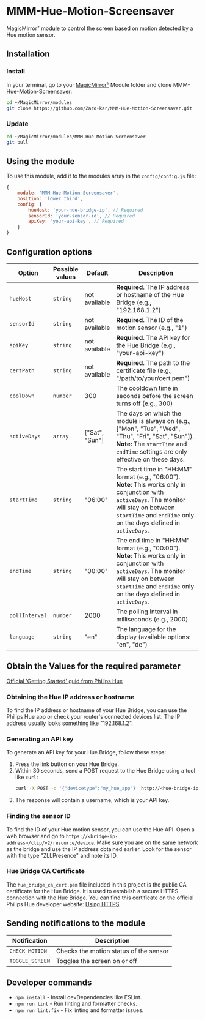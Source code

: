 # MMM-Hue-Motion-Screensaver
MagicMirror² module to control the screen based on motion detected by a Hue motion sensor.

## Installation

### Install

In your terminal, go to your [MagicMirror²][mm] Module folder and clone MMM-Hue-Motion-Screensaver:

```bash
cd ~/MagicMirror/modules
git clone https://github.com/Zaro-kar/MMM-Hue-Motion-Screensaver.git
```

### Update

```bash
cd ~/MagicMirror/modules/MMM-Hue-Motion-Screensaver
git pull
```

## Using the module

To use this module, add it to the modules array in the `config/config.js` file:

```js
{
    module: 'MMM-Hue-Motion-Screensaver',
    position: 'lower_third',
    config: {
        hueHost: 'your-hue-bridge-ip', // Required
        sensorId: 'your-sensor-id', // Required
        apiKey: 'your-api-key', // Required
    }
}
```

## Configuration options

Option|Possible values|Default|Description
------|------|------|-----------
`hueHost`|`string`|not available|**Required**. The IP address or hostname of the Hue Bridge (e.g., "192.168.1.2")
`sensorId`|`string`|not available|**Required**. The ID of the motion sensor (e.g., "1")
`apiKey`|`string`|not available|**Required**. The API key for the Hue Bridge (e.g., "your-api-key")
`certPath`|`string`|not available|**Required**. The path to the certificate file (e.g., "/path/to/your/cert.pem")
`coolDown`|`number`|300|The cooldown time in seconds before the screen turns off (e.g., 300)
`activeDays`|`array`|["Sat", "Sun"]|The days on which the module is always on (e.g., ["Mon", "Tue", "Wed", "Thu", "Fri", "Sat", "Sun"]). **Note:** The `startTime` and `endTime` settings are only effective on these days.
`startTime`|`string`|"06:00"|The start time in "HH:MM" format (e.g., "06:00"). **Note:** This works only in conjunction with `activeDays`. The monitor will stay on between `startTime` and `endTime` only on the days defined in `activeDays`.
`endTime`|`string`|"00:00"|The end time in "HH:MM" format (e.g., "00:00"). **Note:** This works only in conjunction with `activeDays`. The monitor will stay on between `startTime` and `endTime` only on the days defined in `activeDays`.
`pollInterval`|`number`|2000|The polling interval in milliseconds (e.g., 2000)
`language`|`string`|"en"|The language for the display (available options: "en", "de")

## Obtain the Values for the required parameter

[Official 'Getting Started' guid from Philips Hue](https://developers.meethue.com/develop/hue-api-v2/getting-started/)

### Obtaining the Hue IP address or hostname

To find the IP address or hostname of your Hue Bridge, you can use the Philips Hue app or check your router's connected devices list. The IP address usually looks something like "192.168.1.2".

### Generating an API key

To generate an API key for your Hue Bridge, follow these steps:
1. Press the link button on your Hue Bridge.
2. Within 30 seconds, send a POST request to the Hue Bridge using a tool like `curl`:
   ```bash
   curl -X POST -d '{"devicetype":"my_hue_app"}' http://<hue-bridge-ip>/api
   ```
3. The response will contain a username, which is your API key.

### Finding the sensor ID

To find the ID of your Hue motion sensor, you can use the Hue API. Open a web browser and go to `https://<bridge-ip-address>/clip/v2/resource/device`. Make sure you are on the same network as the bridge and use the IP address obtained earlier. Look for the sensor with the type "ZLLPresence" and note its ID.

### Hue Bridge CA Certificate

The `hue_bridge_ca_cert.pem` file included in this project is the public CA certificate for the Hue Bridge. It is used to establish a secure HTTPS connection with the Hue Bridge. You can find this certificate on the official Philips Hue developer website: [Using HTTPS](https://developers.meethue.com/develop/application-design-guidance/using-https/).

## Sending notifications to the module

Notification|Description
------|-----------
`CHECK_MOTION`|Checks the motion status of the sensor
`TOGGLE_SCREEN`|Toggles the screen on or off

## Developer commands

- `npm install` - Install devDependencies like ESLint.
- `npm run lint` - Run linting and formatter checks.
- `npm run lint:fix` - Fix linting and formatter issues.

[mm]: https://github.com/MagicMirrorOrg/MagicMirror